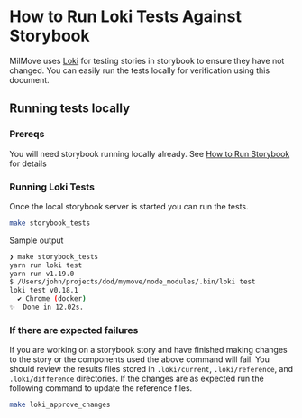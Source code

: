 # How to Run Loki Tests Against Storybook

MilMove uses [Loki](https://loki.js.org/) for testing stories in storybook to ensure they have not changed. You can easily run the tests locally for verification using this document.

## Running tests locally

### Prereqs

You will need storybook running locally already. See [How to Run Storybook](docs/how-to/run-storybook.md) for details

### Running Loki Tests

Once the local storybook server is started you can run the tests.

```sh
make storybook_tests
```

Sample output

```sh
❯ make storybook_tests
yarn run loki test
yarn run v1.19.0
$ /Users/john/projects/dod/mymove/node_modules/.bin/loki test
loki test v0.18.1
  ✔ Chrome (docker)
✨  Done in 12.02s.
```

### If there are expected failures

If you are working on a storybook story and have finished making changes to the story or the components used the above command will fail. You should review the results files stored in `.loki/current`, `.loki/reference`, and `.loki/difference` directories. If the changes are as expected run the following command to update the reference files.

```sh
make loki_approve_changes
```
